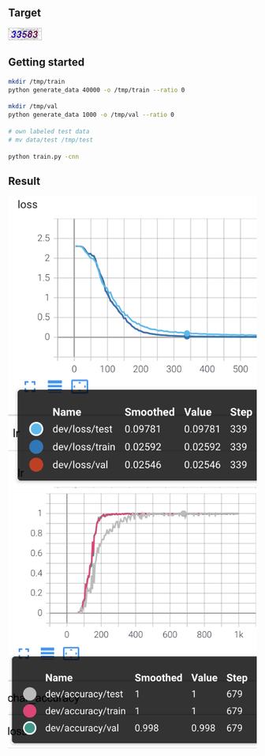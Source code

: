 ## Target

![alt text](https://github.com/k123321141/CycCaptcha/blob/master/data/example.gif?raw=true)


## Getting started

```bash
mkdir /tmp/train
python generate_data 40000 -o /tmp/train --ratio 0

mkdir /tmp/val
python generate_data 1000 -o /tmp/val --ratio 0

# own labeled test data
# mv data/test /tmp/test

python train.py -cnn
```

## Result

![alt text](https://github.com/k123321141/CycCaptcha/blob/master/data/loss.png?raw=true)
![alt text](https://github.com/k123321141/CycCaptcha/blob/master/data/accuracy.png?raw=true)
